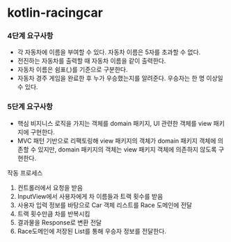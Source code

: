 # kotlin-racingcar

### 4단계 요구사항
- 각 자동차에 이름을 부여할 수 있다. 자동차 이름은 5자를 초과할 수 없다.
- 전진하는 자동차를 출력할 때 자동차 이름을 같이 출력한다.
- 자동차 이름은 쉼표(,)를 기준으로 구분한다.
- 자동차 경주 게임을 완료한 후 누가 우승했는지를 알려준다. 우승자는 한 명 이상일 수 있다.

### 5단계 요구사항
- 핵심 비지니스 로직을 가지는 객체를 domain 패키지, UI 관련한 객체를 view 패키지에 구현한다.
- MVC 패턴 기반으로 리팩토링해 view 패키지의 객체가 domain 패키지 객체에 의존할 수 있지만, domain 패키지의 객체는 view 패키지 객체에 의존하지 않도록 구현한다.


작동 프로세스

1. 컨트롤러에서 요청을 받음
2. InputView에서 사용자에게 차 이름들과 트랙 횟수를 받음
3. 사용자 입력 정보를 바탕으로 Car 객체 리스트를 Race 도메인에 전달
4. 트랙 횟수만큼 차를 반복시킴
5. 결과물을 Response로 변환 전달
6. Race도메인에 저장된 List를 통해 우승자 정보를 전달한다.